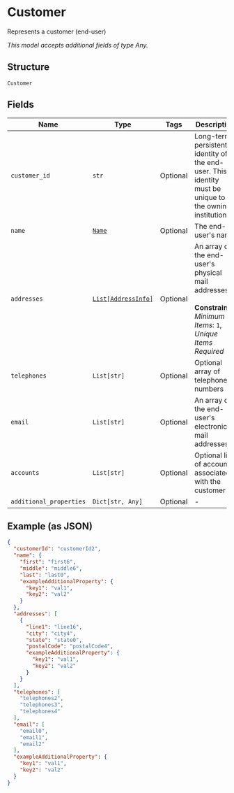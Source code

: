 
# Customer

Represents a customer (end-user)

*This model accepts additional fields of type Any.*

## Structure

`Customer`

## Fields

| Name | Type | Tags | Description |
|  --- | --- | --- | --- |
| `customer_id` | `str` | Optional | Long-term persistent identity of the end-user. This identity must be unique to the owning institution |
| `name` | [`Name`](../../doc/models/name.md) | Optional | The end-user's name |
| `addresses` | [`List[AddressInfo]`](../../doc/models/address-info.md) | Optional | An array of the end-user's physical mail addresses<br><br>**Constraints**: *Minimum Items*: `1`, *Unique Items Required* |
| `telephones` | `List[str]` | Optional | Optional array of telephone numbers |
| `email` | `List[str]` | Optional | An array of the end-user's electronic mail addresses |
| `accounts` | `List[str]` | Optional | Optional list of accounts associated with the customer |
| `additional_properties` | `Dict[str, Any]` | Optional | - |

## Example (as JSON)

```json
{
  "customerId": "customerId2",
  "name": {
    "first": "first6",
    "middle": "middle6",
    "last": "last0",
    "exampleAdditionalProperty": {
      "key1": "val1",
      "key2": "val2"
    }
  },
  "addresses": [
    {
      "line1": "line16",
      "city": "city4",
      "state": "state0",
      "postalCode": "postalCode4",
      "exampleAdditionalProperty": {
        "key1": "val1",
        "key2": "val2"
      }
    }
  ],
  "telephones": [
    "telephones2",
    "telephones3",
    "telephones4"
  ],
  "email": [
    "email0",
    "email1",
    "email2"
  ],
  "exampleAdditionalProperty": {
    "key1": "val1",
    "key2": "val2"
  }
}
```

